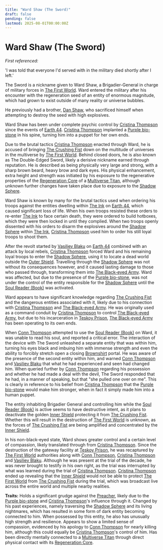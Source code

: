 ```yaml
---
title: "Ward Shaw (The Sword)"
draft: false
pending: false
lastmod: 2025-08-01T00:00:00Z
---
```


# Ward Shaw (The Sword)

*First referenced:*

'I was told that everyone I'd served with in the military died shortly after I left.'

The Sword is a nickname given to Ward Shaw, a Brigadier-General in charge of military forces in [The First World](/worlds/the-first-world/). Ward entered the military after his encounter with the regeneration seed of an entity of enormous magnitude, which had grown to exist outside of many reality or universe bubbles.

He previously had a brother, [Dan Shaw](/people/dan-shaw/), who sacrificed himself when attempting to destroy the seed with high explosives.

Ward Shaw has been under complete psychic control by [Cristina Thompson](/people/cristina-thompson/) since the events of [Earth 44](/worlds/earth-44/). [Cristina Thompson](/people/cristina-thompson/) implanted a [Purple bio-stone](/devices/purple-bio-stone/) in his spine, turning him into a puppet for her own ends.

Due to the brutal tactics [Cristina Thompson](/people/cristina-thompson/) enacted through Ward, he is accused of bringing [The Crushing Fist](/unknown/the-crushing-fist/) down on the multitude of universes in the multiverse by [The First World](/worlds/the-first-world/). Behind closed doors, he is also known as The Double-Edged Sword, likely a derisive nickname earned through reputation. He is described as being physically very large and strong, with a sharp brown beard, heavy brow and dark eyes. His physical enhancement, extra height and strength was initiated by his exposure to the regenerative properties of the [Regeneration Core](/devices/regeneration-core/) of a [Multiverse Titan](/entities/multiverse-titan/), although unknown further changes have taken place due to exposure to the [Shadow Sphere](/entities/shadow-sphere/).

Ward Shaw is known by many for the brutal tactics used when ordering his troops against the entities dwelling within [The Ink](/unknown/the-ink/) on [Earth 44](/worlds/earth-44/), which caused significant loss of life. When his own troops resisted these orders to re-enter [The Ink](/unknown/the-ink/) to face certain death, they were ordered to build hotboxes, which they were then locked in until they complied. When two troops openly dissented with his orders to disarm the explosives around the [Shadow Sphere](/entities/shadow-sphere/) within [The Ink](/unknown/the-ink/), [Cristina Thompson](/people/cristina-thompson/) used him to order his still loyal troops to shoot them.

After the revolt started by [Vasiliev Blaku](/people/vasiliev-blaku/) on [Earth 44](/worlds/earth-44/) combined with an attack by local rebels, [Cristina Thompson](/people/cristina-thompson/) forced Ward and his remaining loyal troops to enter the [Shadow Sphere](/entities/shadow-sphere/), using it to locate a dead world outside the [Outer Shield](/devices/outer-shield/). Travelling through the [Shadow Sphere](/entities/shadow-sphere/) was not without its consequences however, and it caused lasting damage to those who passed through, transforming them into [The Black-eyed Army](/people/the-black-eyed-army/). Ward was affected, but due to the presence of the [Purple bio-stone](/devices/purple-bio-stone/), was not under the control of the entity responsible for the [Shadow Sphere](/entities/shadow-sphere/) until the [Soul Reader (Book)](/devices/soul-reader-book/) was activated.

Ward appears to have significant knowledge regarding [The Crushing Fist](/unknown/the-crushing-fist/) and the dangerous entities associated with it, likely due to his connection with [Cristina Thompson](/people/cristina-thompson/) and [The Black-eyed Army](/people/the-black-eyed-army/). He was originally used as a command conduit by [Cristina Thompson](/people/cristina-thompson/) to control [The Black-eyed Army](/people/the-black-eyed-army/), but due to his incarceration in [Teskoy Prison](/devices/teskoy-prison/), [The Black-eyed Army](/people/the-black-eyed-army/) has been operating to its own ends.

When [Conn Thompson](/people/conn-thompson/) attempted to use the [Soul Reader (Book)](/devices/soul-reader-book/) on Ward, it was unable to read his soul, and reported a critical error. The interaction of the device with The Sword unleashed a separate entity that was within him, turning his eyes black and imbuing him with immense strength and even the ability to forcibly stretch open a closing [Brownshirt](/races/brownshirt/) portal. He was aware of the presence of the second entity within him, and warned [Conn Thompson](/people/conn-thompson/) and [Vasiliev Blaku](/people/vasiliev-blaku/) that what he had experienced and seen had changed him. When queried further by [Conn Thompson](/people/conn-thompson/) regarding his possession and whether he had made a deal with the devil, The Sword responded that he had, in a manner of speaking, but that "she pulled one over on me". This is clearly in reference to his belief from [Cristina Thompson](/people/cristina-thompson/) that the [Purple bio-stone](/devices/purple-bio-stone/) would make him stronger, when in fact it simply made him into a human puppet.

The entity inhabiting Brigadier General and controlling him while the [Soul Reader (Book)](/devices/soul-reader-book/) is active seems to have destructive intent, as it plans to deactivate the golden [Inner Shield](/devices/inner-shield/) protecting it from [The Crushing Fist](/unknown/the-crushing-fist/). Whether this will result in the destruction of [The First World](/worlds/the-first-world/) is unknown, as the forces of [The Crushing Fist](/unknown/the-crushing-fist/) are being amplified and concentrated by the [Inner Shield](/devices/inner-shield/).

In his non-black-eyed state, Ward shows greater control and a certain level of compassion, likely translated through from [Cristina Thompson](/people/cristina-thompson/). Since the destruction of the gateway facility at [Teskoy Prison](/devices/teskoy-prison/), he was recaptured by [The First World](/worlds/the-first-world/) authorities along with [Conn Thompson](/people/conn-thompson/), [Cristina Thompson](/people/cristina-thompson/) and [Vasiliev Blaku](/people/vasiliev-blaku/). Although he was present at the trial of the decade, he was never brought to testify in his own right, as the trial was interrupted by what was learned during the trial of [Cristina Thompson](/people/cristina-thompson/). [Cristina Thompson](/people/cristina-thompson/) ended up revealing that the [Inner Shield](/devices/inner-shield/) would not be able to protect [The First World](/worlds/the-first-world/) from [The Crushing Fist](/unknown/the-crushing-fist/) during the trial, which was broadcast live across the entire world and multiple nearby realities.

**Traits:** Holds a significant grudge against the [Preacher](/entities/preacher/), likely due to the [Purple bio-stone](/devices/purple-bio-stone/) and [Cristina Thompson](/people/cristina-thompson/)'s influence through it. Changed by his past experiences, namely traversing the [Shadow Sphere](/entities/shadow-sphere/) and its living nightmares, which has resulted in some form of dark entity becoming connected to him. When possessed by this entity, he also has unusually high strength and resilience. Appears to show a limited sense of compassion, evidenced by his apology to [Conn Thompson](/people/conn-thompson/) for nearly killing him, although this could equally be [Cristina Thompson](/people/cristina-thompson/)'s control of him. Has been directly mentally connected to a [Multiverse Titan](/entities/multiverse-titan/) through direct physical contact with its [Regeneration Core](/devices/regeneration-core/).
